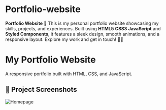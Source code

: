 # Portfolio-website
**Portfolio Website** 🌟    This is my personal portfolio website showcasing my skills, projects, and experiences. Built using **HTML5**  **CSS3**  **JavaScript** and **Styled Components**, it features a sleek design, smooth animations, and a responsive layout. Explore my work and get in touch! 🚀✨

# My Portfolio Website

A responsive portfolio built with HTML, CSS, and JavaScript.

## 📸 Project Screenshots
![Homepage](https://github.com/user-attachments/assets/7e809315-d482-4e0f-a5bf-0db37e7649a0)




